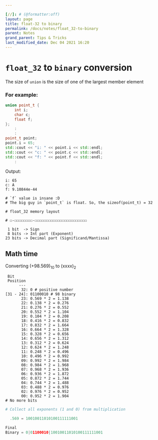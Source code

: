 ```yaml
---

[//]: # (@formatter:off)
layout: page
title: float-32 to binary
permalink: /docs/notes/float_32-to-binary
parent: Notes
grand_parent: Tips & Tricks
last_modified_date: Dec 04 2021 16:20
---
```

[//]: # (@formatter:on)

# `float_32` to `binary` conversion

The size of `union` is the size of one of the largest member element

### For example:

```cpp
union point_t {
    int i;
    char c;
    float f;
};
    :
    :
point_t point;
point.i = 65;
std::cout << "i: " << point.i << std::endl;
std::cout << "c: " << point.c << std::endl;
std::cout << "f: " << point.f << std::endl;
    :
```

Output:

```shell
i: 65
c: A
f: 9.10844e-44

# `f` value is insane :D
# The big guy in `point_t` is float. So, the sizeof(point_t) = 32
```

```shell
# float_32 memory layout

# ☐-☐☐☐☐☐☐☐☐-☐☐☐☐☐☐☐☐☐☐☐☐☐☐☐☐☐☐☐☐☐☐☐

 1 bit  -> Sign
 8 bits -> Int part (Exponent)
23 bits -> Decimal part (Significand/Mantissa)
```

## Math time

Converting (+98.569)<sub>10</sub> to (xxxx)<sub>2</sub>

```shell
 Bit
 Position
      ---
       32: 0 # positive number
[31 - 24]: 01100010 # 98 binary
       23: 0.569 * 2 = 1.138
       22: 0.138 * 2 = 0.276
       21: 0.276 * 2 = 0.552
       20: 0.552 * 2 = 1.104
       19: 0.104 * 2 = 0.208
       18: 0.416 * 2 = 0.832
       17: 0.832 * 2 = 1.664
       16: 0.664 * 2 = 1.328
       15: 0.328 * 2 = 0.656
       14: 0.656 * 2 = 1.312
       13: 0.312 * 2 = 0.624
       12: 0.624 * 2 = 1.248
       11: 0.248 * 2 = 0.496
       10: 0.496 * 2 = 0.992
       09: 0.992 * 2 = 1.984
       08: 0.984 * 2 = 1.968
       07: 0.968 * 2 = 1.936
       06: 0.936 * 2 = 1.872
       05: 0.872 * 2 = 1.744
       04: 0.744 * 2 = 1.488
       03: 0.488 * 2 = 0.976
       02: 0.976 * 2 = 0.952
       00: 0.952 * 2 = 1.904
# No more bits
```

```py
# Collect all exponents (1 and 0) from multiplication

  .569 = 10010011010100111111001

Final
Binary = 0|01100010|10010011010100111111001
```
